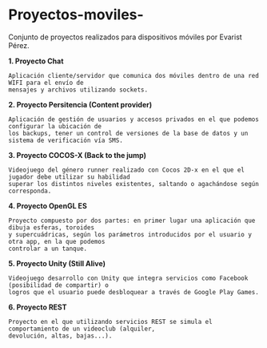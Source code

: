 # Proyectos-moviles-
Conjunto de proyectos realizados para dispositivos móviles por Evarist Pérez.

  **1. Proyecto Chat**
  
    Aplicación cliente/servidor que comunica dos móviles dentro de una red WIFI para el envío de 
    mensajes y archivos utilizando sockets.
    
  **2. Proyecto Persitencia (Content provider)**
    
    Aplicación de gestión de usuarios y accesos privados en el que podemos configurar la ubicación de 
    los backups, tener un control de versiones de la base de datos y un sistema de verificación vía SMS.
    
    
  **3. Proyecto COCOS-X (Back to the jump)**
  
    Videojuego del género runner realizado con Cocos 2D-x en el que el jugador debe utilizar su habilidad 
    superar los distintos niveles existentes, saltando o agachándose según corresponda.
    
  **4. Proyecto OpenGL ES**
  
    Proyecto compuesto por dos partes: en primer lugar una aplicación que dibuja esferas, toroides 
    y supercuádricas, según los parámetros introducidos por el usuario y otra app, en la que podemos 
    controlar a un tanque.
    
  **5. Proyecto Unity (Still Alive)**
  
    Videojuego desarrollo con Unity que integra servicios como Facebook (posibilidad de compartir) o 
    logros que el usuario puede desbloquear a través de Google Play Games.
    
  **6. Proyecto REST**
  
    Proyecto en el que utilizando servicios REST se simula el comportamiento de un videoclub (alquiler, 
    devolución, altas, bajas...).



